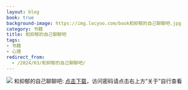 ```yaml
---
layout: blog
book: true
background-image: https://img.locyoo.com/book和抑郁的自己聊聊吧.jpg
category: 书籍
title: 和抑郁的自己聊聊吧
tags:
- 书籍
- 心理
redirect_from:
  - /2024/03/和抑郁的自己聊聊吧/
---
```

![](https://img.locyoo.com/book和抑郁的自己聊聊吧.jpg)
和抑郁的自己聊聊吧: <a name = "ref1" href="https://url18.ctfile.com/f/50983618-1380724492-7ad8ce?p=3619">点击下载</a>，访问密码请点击右上方“关于”自行查看